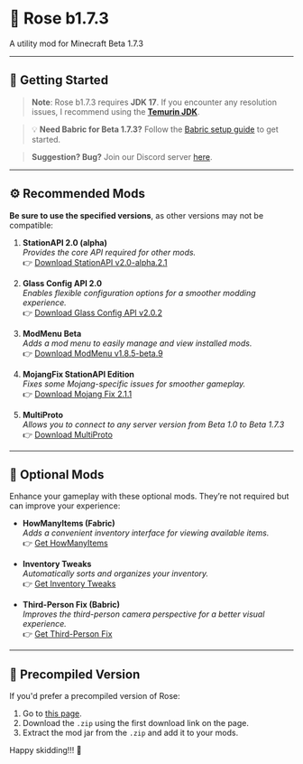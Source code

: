 # 🌹 Rose b1.7.3

A utility mod for Minecraft Beta 1.7.3

---

## 📖 Getting Started

> **Note**: Rose b1.7.3 requires **JDK 17**. If you encounter any resolution issues, I recommend using the [**Temurin JDK**](https://adoptium.net/temurin/releases/?os=windows&arch=x64&package=jre&version=17).

> 💡 **Need Babric for Beta 1.7.3?** Follow the [Babric setup guide](https://github.com/babric/prism-instance) to get started.

> **Suggestion? Bug?** Join our Discord server [here](https://discord.gg/4xJ4XQYHZJ).

---

## ⚙️ Recommended Mods

**Be sure to use the specified versions**, as other versions may not be compatible:

1. **StationAPI 2.0 (alpha)**  
   *Provides the core API required for other mods.*  
   👉 [Download StationAPI v2.0-alpha.2.1](https://modrinth.com/mod/stationapi/version/2.0-alpha.2.1)

2. **Glass Config API 2.0**  
   *Enables flexible configuration options for a smoother modding experience.*  
   👉 [Download Glass Config API v2.0.2](https://modrinth.com/mod/glass-config-api/version/2.0.2)

3. **ModMenu Beta**  
   *Adds a mod menu to easily manage and view installed mods.*  
   👉 [Download ModMenu v1.8.5-beta.9](https://modrinth.com/mod/modmenu-beta/version/1.8.5-beta.9)

4. **MojangFix StationAPI Edition**  
   *Fixes some Mojang-specific issues for smoother gameplay.*  
   👉 [Download Mojang Fix 2.1.1](https://modrinth.com/mod/mojangfix-stationapi-edition/version/2.1.1)

5. **MultiProto**  
   *Allows you to connect to any server version from Beta 1.0 to Beta 1.7.3*  
   👉 [Download MultiProto](https://modrinth.com/mod/multiproto)

---

## 🎨 Optional Mods

Enhance your gameplay with these optional mods. They’re not required but can improve your experience:

- **HowManyItems (Fabric)**  
  *Adds a convenient inventory interface for viewing available items.*  
  👉 [Get HowManyItems](https://modrinth.com/mod/howmanyitems-fabric/versions)

- **Inventory Tweaks**  
  *Automatically sorts and organizes your inventory.*  
  👉 [Get Inventory Tweaks](https://modrinth.com/mod/inventorytweaks/versions)

- **Third-Person Fix (Babric)**  
  *Improves the third-person camera perspective for a better visual experience.*  
  👉 [Get Third-Person Fix](https://modrinth.com/mod/thirdpersonfix-babric/versions)

---

## 📝 Precompiled Version

If you'd prefer a precompiled version of Rose:

1. Go to [this page](https://nightly.link/paperoll/Rose-Babric/workflows/gradle/master).
2. Download the `.zip` using the first download link on the page.
3. Extract the mod jar from the `.zip` and add it to your mods.

Happy skidding!!! 🌟
